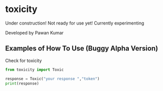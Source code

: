 # toxicity

Under construction! Not ready for use yet! Currently experimenting

Developed by Pawan Kumar

## Examples of How To Use (Buggy Alpha Version)

Check for toxicity

```python
from toxicity import Toxic

response = Toxic("your response ","token")
print(response)
```
